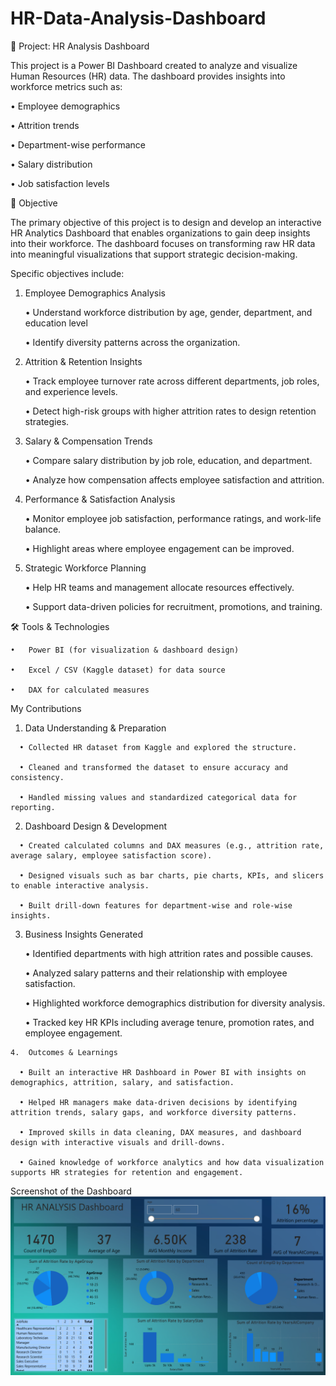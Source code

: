 # HR-Data-Analysis-Dashboard
📌 Project: HR Analysis Dashboard

This project is a Power BI Dashboard created to analyze and visualize Human Resources (HR) data. The dashboard provides insights into workforce metrics such as:

•  Employee demographics

•  Attrition trends

•  Department-wise performance

•  Salary distribution

•  Job satisfaction levels

🎯 Objective

The primary objective of this project is to design and develop an interactive HR Analytics Dashboard that enables organizations to gain deep insights into their workforce. The dashboard focuses on transforming raw HR data into meaningful visualizations that support strategic decision-making.

Specific objectives include:
1.	Employee Demographics Analysis
   
    •	Understand workforce distribution by age, gender, department, and education level

    •	Identify diversity patterns across the organization.

2.	Attrition & Retention Insights
   
    •	Track employee turnover rate across different departments, job roles, and experience levels.

    •	Detect high-risk groups with higher attrition rates to design retention strategies.

3.	Salary & Compensation Trends
   
    •	Compare salary distribution by job role, education, and department.

    •	Analyze how compensation affects employee satisfaction and attrition.

4.	Performance & Satisfaction Analysis
   
    •	Monitor employee job satisfaction, performance ratings, and work-life balance.

    •	Highlight areas where employee engagement can be improved.

5.	Strategic Workforce Planning
   
    •	Help HR teams and management allocate resources effectively.

    •	Support data-driven policies for recruitment, promotions, and training.

🛠️ Tools & Technologies

    •	Power BI (for visualization & dashboard design)
    
    •	Excel / CSV (Kaggle dataset) for data source
    
    •	DAX for calculated measures


My Contributions

  1.	Data Understanding & Preparation

      •	Collected HR dataset from Kaggle and explored the structure.
      
      •	Cleaned and transformed the dataset to ensure accuracy and consistency.
      
      •	Handled missing values and standardized categorical data for reporting.
      
  2.	Dashboard Design & Development
     
      •	Created calculated columns and DAX measures (e.g., attrition rate, average salary, employee satisfaction score).
      
      •	Designed visuals such as bar charts, pie charts, KPIs, and slicers to enable interactive analysis.
      
      •	Built drill-down features for department-wise and role-wise insights.
      
  3.  Business Insights Generated
  
      •	Identified departments with high attrition rates and possible causes.
      
      •	Analyzed salary patterns and their relationship with employee satisfaction.
      
      •	Highlighted workforce demographics distribution for diversity analysis.
      
      •	Tracked key HR KPIs including average tenure, promotion rates, and employee engagement.
      
	4.  Outcomes & Learnings
 
      •	Built an interactive HR Dashboard in Power BI with insights on demographics, attrition, salary, and satisfaction.
      
      •	Helped HR managers make data-driven decisions by identifying attrition trends, salary gaps, and workforce diversity patterns.

      •	Improved skills in data cleaning, DAX measures, and dashboard design with interactive visuals and drill-downs.
      
      •	Gained knowledge of workforce analytics and how data visualization supports HR strategies for retention and engagement.

Screenshot of the Dashboard
![Dashboard Preview](https://github.com/Suhas9797/HR-Data-Analysis-Dashboard/blob/main/Screenshot%20of%20the%20dashboard.png)





